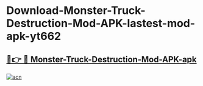 # Download-Monster-Truck-Destruction-Mod-APK-lastest-mod-apk-yt662

<h2><a href="https://apkcomod.com?title=Monster-Truck-Destruction-Mod-APK">🔗👉 🔴 Monster-Truck-Destruction-Mod-APK-apk </a></h2>

[![acn](https://github.com/user-attachments/assets/0f9c940e-d8b0-45ae-aac7-cd30a18b3e1c)](https://apkcomod.com?title=Monster-Truck-Destruction-Mod-APK)
